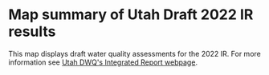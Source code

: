 # Map summary of Utah Draft 2022 IR results

This map displays draft water quality assessments for the 2022 IR. For more information see [Utah DWQ's Integrated Report webpage](https://deq.utah.gov/water-quality/utahs-integrated-report).
 
